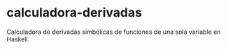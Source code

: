 # calculadora-derivadas
Calculadora de derivadas simbólicas de funciones de una sola variable en Haskell.
